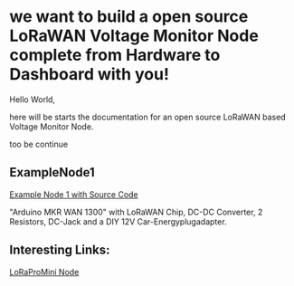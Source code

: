 # we want to build a open source LoRaWAN Voltage Monitor Node complete from Hardware to Dashboard with you!

Hello World,

here will be starts the documentation for an open source LoRaWAN based Voltage Monitor Node.

too be continue

## ExampleNode1

[Example Node 1 with Source Code](example-node1)

"Arduino MKR WAN 1300" with LoRaWAN Chip, DC-DC Converter, 2 Resistors, DC-Jack and a DIY 12V Car-Energyplugadapter.


## Interesting Links:

[LoRaProMini Node](https://github.com/foorschtbar/LoRaProMini)
